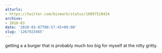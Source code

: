 ```yaml
---
alturls:
- https://twitter.com/bismark/status/10097518424
archive:
- 2010-03
date: '2010-03-07T00:57:45+00:00'
slug: '1267923465'
---
```


getting a a burger that is probably much too big for myself at the nitty gritty.

